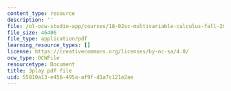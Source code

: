 ```yaml
---
content_type: resource
description: ''
file: /ol-ocw-studio-app/courses/18-02sc-multivariable-calculus-fall-2010/PxCxlsl_YwY_transcript.pdf
file_size: 46406
file_type: application/pdf
learning_resource_types: []
license: https://creativecommons.org/licenses/by-nc-sa/4.0/
ocw_type: OCWFile
resourcetype: Document
title: 3play pdf file
uid: 55810a13-e456-495a-af9f-d1a7c121e2ae
---
```

